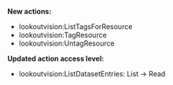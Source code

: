 **New actions:**

- lookoutvision:ListTagsForResource
- lookoutvision:TagResource
- lookoutvision:UntagResource

**Updated action access level:**

- lookoutvision:ListDatasetEntries: List -> Read

